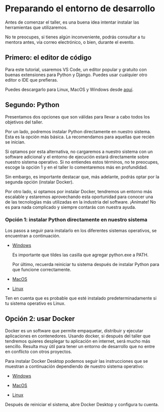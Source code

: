 # Preparando el entorno de desarrollo

Antes de comenzar el taller, es una buena idea intentar instalar las herramientas que utilizaremos.

No te preocupes, si tienes algún inconveniente, podrás consultar a tu mentora antes, vía correo electrónico, o bien, durante el evento.

## Primero: el editor de código

Para este tutorial, usaremos VS Code, un editor popular y gratuito con buenas extensiones para Python y Django. Puedes usar cualquier otro editor o IDE que prefieras.

Puedes descargarlo para Linux, MacOS y Windows desde [aquí](https://code.visualstudio.com).

## Segundo: Python

Presentamos dos opciones que son válidas para llevar a cabo todos los objetivos del taller.

Por un lado, podremos instalar Python directamente en nuestro sistema. Esta es la opción más básica. La recomendamos para aquellas que recién se inician.

Si optamos por esta alternativa, no cargaremos a nuestro sistema con un software adicional y el entorno de ejecución estará directamente sobre nuestro sistema operativo. Si no entiendes estos términos, no te preocupes, escoge la opción 1 y en el taller lo comentaremos más en profundidad.

Sin embargo, es importante destacar que, más adelante, podrás optar por la segunda opción (instalar Docker).

Por otro lado, si optamos por instalar Docker, tendremos un entorno más escalable y estaremos aprovechando esta oportunidad para conocer una de las tecnologías más utilizadas en la industria del software. ¡Anímate! No es para nada complicado y siempre contarás con nuestra ayuda.

### Opción 1: instalar Python directamente en nuestro sistema

Los pasos a seguir para instalarlo en los diferentes sistemas operativos, se encuentran a continuación.

- [Windows](https://tutorial.djangogirls.org/en/python_installation/#:~:text=Install%20Python%3A%20Windows)

  Es importante que tildes las casilla que agregar python.exe a PATH.

  Por último, recuerda reiniciar tu sistema después de instalar Python para que funcione correctamente.

- [MacOS](https://tutorial.djangogirls.org/en/python_installation/#:~:text=Install%20Python%3A%20macOS)

- [Linux](https://tutorial.djangogirls.org/en/python_installation/#:~:text=Install%20Python%3A%20Linux)

Ten en cuenta que es probable que esté instalado predeterminadamente si tu sistema operativo es Linux.

## Opción 2: usar Docker

Docker es un software que permite empaquetar, distribuir y ejecutar aplicaciones en contenedores.
Usando docker, si después del taller que tendremos quieres desplegar tu aplicación en internet, será mucho más sencillo.
Resulta muy útil para tener un entorno de desarrollo que no entre en conflicto con otros proyectos.

Para instalar Docker Desktop podemos seguir las instrucciones que se muestran a continuación dependiendo de nuestro sistema operativo:

- [Windows](https://docs.docker.com/desktop/setup/install/windows-install/)

- [MacOS](https://docs.docker.com/desktop/setup/install/mac-install/)

- [Linux](https://docs.docker.com/desktop/setup/install/linux/)

Después de reiniciar el sistema, abre Docker Desktop y configura tu cuenta.
